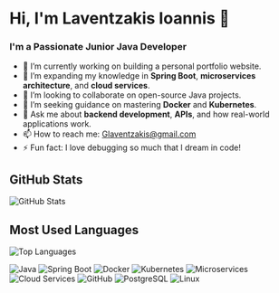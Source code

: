 # Hi, I'm Laventzakis Ioannis 👋

### I'm a Passionate Junior Java Developer

- 🔭 I’m currently working on building a personal portfolio website.
- 🌱 I’m expanding my knowledge in **Spring Boot**, **microservices architecture**, and **cloud services**.
- 👯 I’m looking to collaborate on open-source Java projects.
- 🤔 I’m seeking guidance on mastering **Docker** and **Kubernetes**.
- 💬 Ask me about **backend development**, **APIs**, and how real-world applications work.
- 📫 How to reach me: [Glaventzakis@gmail.com](mailto:Glaventzakis@gmail.com)
- ⚡ Fun fact: I love debugging so much that I dream in code!
  
## GitHub Stats
![GitHub Stats](https://github-readme-stats.vercel.app/api?username=Ioannis-Laventzakis&show_icons=true&theme=dark)

## Most Used Languages
![Top Languages](https://github-readme-stats.vercel.app/api/top-langs/?username=Ioannis-Laventzakis&layout=compact&theme=dark)

![Java](https://img.shields.io/badge/Java-007396?style=flat&logo=java&logoColor=white)
![Spring Boot](https://img.shields.io/badge/Spring%20Boot-6DB33F?style=flat&logo=spring-boot&logoColor=white)
![Docker](https://img.shields.io/badge/Docker-2496ED?style=flat&logo=docker&logoColor=white)
![Kubernetes](https://img.shields.io/badge/Kubernetes-326CE5?style=flat&logo=kubernetes&logoColor=white)
![Microservices](https://img.shields.io/badge/Microservices-FFA500?style=flat)
![Cloud Services](https://img.shields.io/badge/Cloud%20Services-4285F4?style=flat&logo=google-cloud&logoColor=white)
![GitHub](https://img.shields.io/badge/GitHub-181717?style=flat&logo=github&logoColor=white)
![PostgreSQL](https://img.shields.io/badge/PostgreSQL-336791?style=flat&logo=postgresql&logoColor=white)
![Linux](https://img.shields.io/badge/Linux-FCC624?style=flat&logo=linux&logoColor=black)

